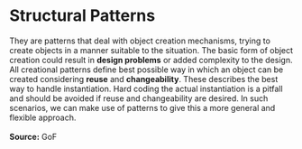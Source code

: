 <h1>Structural Patterns</h1>
They are patterns that deal with object creation mechanisms, trying to create objects in a manner suitable to the situation. The basic form of object creation could result in <b>design problems</b> or added complexity to the design. All creational patterns define best possible way in which an object can be created considering <b>reuse</b> and <b>changeability</b>. These describes the best way to handle instantiation. Hard coding the actual instantiation is a pitfall and should be avoided if reuse and changeability are desired. In such scenarios, we can make use of patterns to give this a more general and flexible approach.
<br>
<br>
<b>Source:</b> GoF
